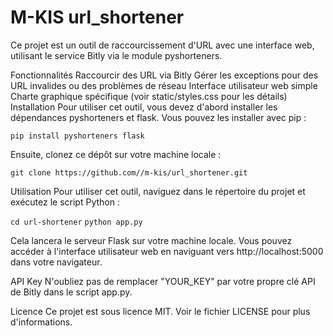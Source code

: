 # M-KIS url_shortener
Ce projet est un outil de raccourcissement d'URL avec une interface web, utilisant le service Bitly via le module pyshorteners.

Fonctionnalités
Raccourcir des URL via Bitly
Gérer les exceptions pour des URL invalides ou des problèmes de réseau
Interface utilisateur web simple
Charte graphique spécifique (voir static/styles.css pour les détails)
Installation
Pour utiliser cet outil, vous devez d'abord installer les dépendances pyshorteners et flask. Vous pouvez les installer avec pip :

```pip install pyshorteners flask```

Ensuite, clonez ce dépôt sur votre machine locale :

```git clone https://github.com//m-kis/url_shortener.git```

Utilisation
Pour utiliser cet outil, naviguez dans le répertoire du projet et exécutez le script Python :

```cd url-shortener```
```python app.py```

Cela lancera le serveur Flask sur votre machine locale. Vous pouvez accéder à l'interface utilisateur web en naviguant vers http://localhost:5000 dans votre navigateur.

API Key
N'oubliez pas de remplacer "YOUR_KEY" par votre propre clé API de Bitly dans le script app.py.

Licence
Ce projet est sous licence MIT. Voir le fichier LICENSE pour plus d'informations.
